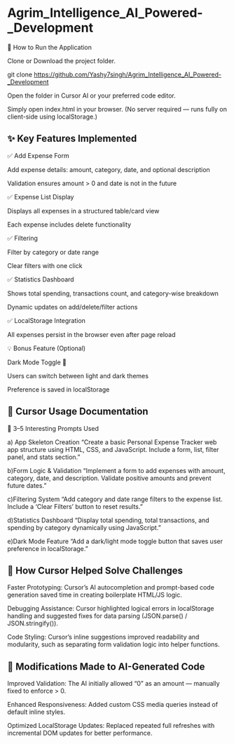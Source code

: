 # Agrim_Intelligence_AI_Powered-_Development
🚀 How to Run the Application

Clone or Download the project folder.

git clone https://github.com/Yashy7singh/Agrim_Intelligence_AI_Powered-_Development


Open the folder in Cursor AI or your preferred code editor.

Simply open index.html in your browser.
(No server required — runs fully on client-side using localStorage.)

## ✨ Key Features Implemented

✅ Add Expense Form

Add expense details: amount, category, date, and optional description

Validation ensures amount > 0 and date is not in the future

✅ Expense List Display

Displays all expenses in a structured table/card view

Each expense includes delete functionality

✅ Filtering

Filter by category or date range

Clear filters with one click

✅ Statistics Dashboard

Shows total spending, transactions count, and category-wise breakdown

Dynamic updates on add/delete/filter actions

✅ LocalStorage Integration

All expenses persist in the browser even after page reload

💡 Bonus Feature (Optional)

Dark Mode Toggle 🌙

Users can switch between light and dark themes

Preference is saved in localStorage



## 🧠 Cursor Usage Documentation
🔹 3–5 Interesting Prompts Used

a) App Skeleton Creation
“Create a basic Personal Expense Tracker web app structure using HTML, CSS, and JavaScript. Include a form, list, filter panel, and stats section.”

b)Form Logic & Validation
“Implement a form to add expenses with amount, category, date, and description. Validate positive amounts and prevent future dates.”

c)Filtering System
“Add category and date range filters to the expense list. Include a ‘Clear Filters’ button to reset results.”

d)Statistics Dashboard
“Display total spending, total transactions, and spending by category dynamically using JavaScript.”

e)Dark Mode Feature
“Add a dark/light mode toggle button that saves user preference in localStorage.”



## 🔹 How Cursor Helped Solve Challenges

Faster Prototyping: Cursor’s AI autocompletion and prompt-based code generation saved time in creating boilerplate HTML/JS logic.

Debugging Assistance: Cursor highlighted logical errors in localStorage handling and suggested fixes for data parsing (JSON.parse() / JSON.stringify()).

Code Styling: Cursor’s inline suggestions improved readability and modularity, such as separating form validation logic into helper functions.



## 🔹 Modifications Made to AI-Generated Code

Improved Validation: The AI initially allowed “0” as an amount — manually fixed to enforce > 0.

Enhanced Responsiveness: Added custom CSS media queries instead of default inline styles.

Optimized LocalStorage Updates: Replaced repeated full refreshes with incremental DOM updates for better performance.
